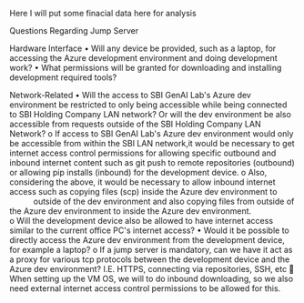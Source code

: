 Here I will put some finacial data here for analysis

Questions Regarding Jump Server

Hardware Interface
•	Will any device be provided, such as a laptop, for accessing the Azure development environment and doing development work?
•	What permissions will be granted for downloading and installing development required tools?

Network-Related
•	Will the access to SBI GenAI Lab's Azure dev environment be restricted to only being accessible while being connected to SBI Holding Company LAN network? Or will the dev environment be also accessible from requests outside of the SBI Holding Company LAN Network?
o	If access to SBI GenAI Lab's Azure dev environment would only be accessible from within the SBI LAN network,it would be necessary to get internet access control permissions for allowing specific outbound and inbound internet content such as git push to remote repositories (outbound) or allowing pip installs (inbound) for the development device.
o	Also, considering the above, it would be necessary to allow inbound internet access such as copying files (scp) inside the Azure dev environment to       outside of the dev environment and also copying files from outside of the Azure dev environment to inside the Azure dev environment.  
o	Will the development device also be allowed to have internet access similar to the current office PC's internet access?
•	Would it be possible to directly access the Azure dev environment from the development device, for example a laptop?
o	If a jump server is mandatory, can we have it act as a proxy for various tcp protocols between the development device and the Azure dev environment? I.E. HTTPS, connecting via repositories, SSH, etc
	When setting up the VM OS, we will to do inbound downloading, so we also need external internet access control permissions to be allowed for this.

